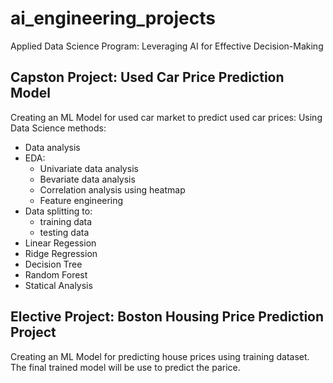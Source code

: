 # ai_engineering_projects
Applied Data Science Program: Leveraging AI for Effective Decision-Making

## Capston Project: Used Car Price Prediction Model
Creating an ML Model for used car market to predict used car prices:
Using Data Science methods:

- Data analysis
- EDA:
  - Univariate data analysis
  - Bevariate data analysis
  - Correlation analysis using heatmap
  - Feature engineering
- Data splitting to:
  - training data
  - testing data
- Linear Regession
- Ridge Regression
- Decision Tree
- Random Forest
- Statical Analysis

## Elective Project: Boston Housing Price Prediction Project
Creating an ML Model for predicting house prices using training dataset.
The final trained model will be use to predict the parice.


